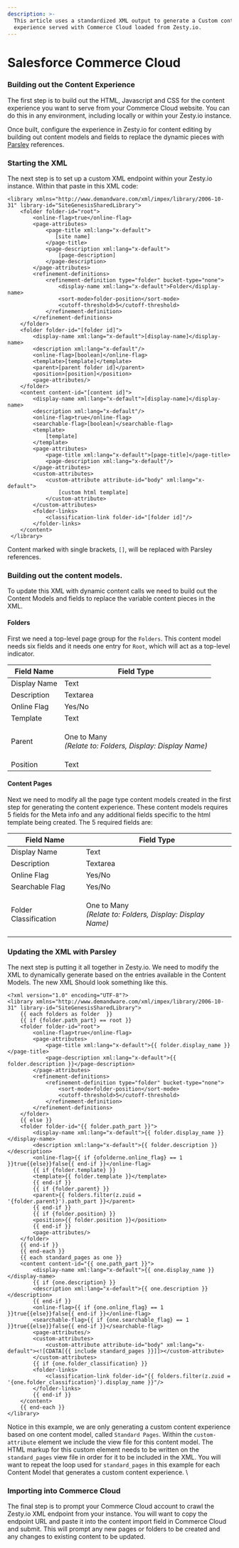 ```yaml
---
description: >-
  This article uses a standardized XML output to generate a Custom content
  experience served with Commerce Cloud loaded from Zesty.io.
---
```


# Salesforce Commerce Cloud

### Building out the Content Experience

The first step is to build out the HTML, Javascript and CSS for the content experience you want to serve from your Commerce Cloud website. You can do this in any environment, including locally or within your Zesty.io instance.&#x20;

Once built, configure the experience in Zesty.io for content editing by building out content models and fields to replace the dynamic pieces with [Parsley](../services/web-engine/view-templating.md#zesty-ios-templating-language-parsley) references.&#x20;

### Starting the XML <a href="starting-the-xml" id="starting-the-xml"></a>

The next step is to set up a custom XML endpoint within your Zesty.io instance. Within that paste in this XML code:

```markup
<library xmlns="http://www.demandware.com/xml/impex/library/2006-10-31" library-id="SiteGenesisSharedLibrary">
    <folder folder-id="root">
        <online-flag>true</online-flag>
        <page-attributes>
            <page-title xml:lang="x-default">
               [site name]
            </page-title>
            <page-description xml:lang="x-default">
                [page-description]
            </page-description>
        </page-attributes>
        <refinement-definitions>
            <refinement-definition type="folder" bucket-type="none">
                <display-name xml:lang="x-default">Folder</display-name>
                <sort-mode>folder-position</sort-mode>
                <cutoff-threshold>5</cutoff-threshold>
            </refinement-definition>
        </refinement-definitions>
    </folder>
    <folder folder-id="[folder id]">
        <display-name xml:lang="x-default">[display-name]</display-name>
        <description xml:lang="x-default"/>
        <online-flag>[boolean]</online-flag>
		<template>[template]</template>
		<parent>[parent folder id]</parent>
		<position>[position]</position>
        <page-attributes/>
    </folder>
    <content content-id="[content id]">
        <display-name xml:lang="x-default">[display-name]</display-name>
        <description xml:lang="x-default"/>
        <online-flag>true</online-flag>
        <searchable-flag>[boolean]</searchable-flag>
        <template>
            [template]        
        </template>
        <page-attributes>
            <page-title xml:lang="x-default">[page-title]</page-title>
            <page-description xml:lang="x-default"/>
        </page-attributes>
        <custom-attributes>
            <custom-attribute attribute-id="body" xml:lang="x-default"> 
                [custom html template]
            </custom-attribute>
        </custom-attributes>
        <folder-links>
            <classification-link folder-id="[folder id]"/>
        </folder-links>
    </content>
 </library>
```

&#x20;Content marked with single brackets, `[]`, will be replaced with Parsley references.

### Building out the content models. <a href="building-out-the-content-models" id="building-out-the-content-models"></a>

To update this XML with dynamic content calls we need to build out the Content Models and fields to replace the variable content pieces in the XML.

#### Folders <a href="folders" id="folders"></a>

First we need a top-level page group for the `Folders`. This content model needs six fields and it needs one entry for `Root`, which will act as a top-level indicator.

| Field Name   | Field Type                                                                  |
| ------------ | --------------------------------------------------------------------------- |
| Display Name | Text                                                                        |
| Description  | Textarea                                                                    |
| Online Flag  | Yes/No                                                                      |
| Template     | Text                                                                        |
| Parent       | <p>One to Many <br><em>(Relate to: Folders, Display: Display Name)</em></p> |
| Position     | Text                                                                        |

#### Content Pages

Next we need to modify all the page type content models created in the first step for generating the content experience. These content models requires 5 fields for the Meta info and any additional fields specific to the html template being created. The 5 required fields are:

| Field Name            | Field Type                                                                  |
| --------------------- | --------------------------------------------------------------------------- |
| Display Name          | Text                                                                        |
| Description           | Textarea                                                                    |
| Online Flag           | Yes/No                                                                      |
| Searchable Flag       | Yes/No                                                                      |
| Folder Classification | <p>One to Many <br><em>(Relate to: Folders, Display: Display Name)</em></p> |

### Updating the XML with Parsley

The next step is putting it all together in Zesty.io. We need to modify the XML to dynamically generate based on the entries available in the Content Models. The new XML Should look something like this.&#x20;

```markup
<?xml version="1.0" encoding="UTF-8"?>
<library xmlns="http://www.demandware.com/xml/impex/library/2006-10-31" library-id="SiteGenesisSharedLibrary">
	{{ each folders as folder  }}
	{{ if {folder.path_part} == root }}
	<folder folder-id="root">
		<online-flag>true</online-flag>
		<page-attributes>
			<page-title xml:lang="x-default">{{ folder.display_name }}</page-title>
			<page-description xml:lang="x-default">{{ folder.description }}</page-description>
		</page-attributes>
		<refinement-definitions>
			<refinement-definition type="folder" bucket-type="none">
				<sort-mode>folder-position</sort-mode>
				<cutoff-threshold>5</cutoff-threshold>
			</refinement-definition>
		</refinement-definitions>
	</folder>
	{{ else }}
	<folder folder-id="{{ folder.path_part }}">
		<display-name xml:lang="x-default">{{ folder.display_name }}</display-name>
		<description xml:lang="x-default">{{ folder.description }}</description>
		<online-flag>{{ if {ofolderne.online_flag} == 1 }}true{{else}}false{{ end-if }}</online-flag>
		{{ if {folder.template} }}
		<template>{{ folder.template }}</template>
		{{ end-if }}
		{{ if {folder.parent} }}
		<parent>{{ folders.filter(z.zuid = '{folder.parent}').path_part }}</parent>
		{{ end-if }}
		{{ if {folder.position} }}
		<position>{{ folder.position }}</position>
		{{ end-if }}
		<page-attributes/>
	</folder>
	{{ end-if }}
	{{ end-each }}	
	{{ each standard_pages as one }}
	<content content-id="{{ one.path_part }}">
		<display-name xml:lang="x-default">{{ one.display_name }}</display-name>
		{{ if {one.description} }}
		<description xml:lang="x-default">{{ one.description }}</description>
		{{ end-if }}
		<online-flag>{{ if {one.online_flag} == 1 }}true{{else}}false{{ end-if }}</online-flag>
		<searchable-flag>{{ if {one.searchable_flag} == 1 }}true{{else}}false{{ end-if }}</searchable-flag>
		<page-attributes/>
		<custom-attributes>
			<custom-attribute attribute-id="body" xml:lang="x-default"><![CDATA[{{ include standard_pages }}]]></custom-attribute>
		</custom-attributes>
		{{ if {one.folder_classification} }}
		<folder-links>
			<classification-link folder-id="{{ folders.filter(z.zuid = '{one.folder_classification}').display_name }}"/>
		</folder-links>
		{{ end-if }}
	</content>
	{{ end-each }}
</library>
```

Notice in this example, we are only generating a custom content experience based on one content model, called `Standard Pages`. Within the `custom-attribute` element we include the view file for this content model. The HTML markup for this custom element needs to be written on the `standard_pages` view file in order for it to be included in the XML. You will want to repeat the loop used for `standard_pages` in this example for each Content Model that generates a custom content experience. \


### Importing into Commerce Cloud

The final step is to prompt your Commerce Cloud account to crawl the Zesty.io XML endpoint from your instance. You will want to copy the endpoint URL and paste it into the content import field in Commerce Cloud and submit. This will prompt any new pages or folders to be created and any changes to existing content to be updated.&#x20;
